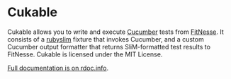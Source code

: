 Cukable
=======

Cukable allows you to write and execute [Cucumber](http://cukes.info) tests
from [FitNesse](http://fitnesse.org). It consists of a
[rubyslim](http://github.com/unclebob/rubyslim) fixture that invokes Cucumber,
and a custom Cucumber output formatter that returns SliM-formatted test results
to FitNesse. Cukable is licensed under the MIT License.

[Full documentation is on rdoc.info](http://rdoc.info/github/wapcaplet/cukable/master/frames).

